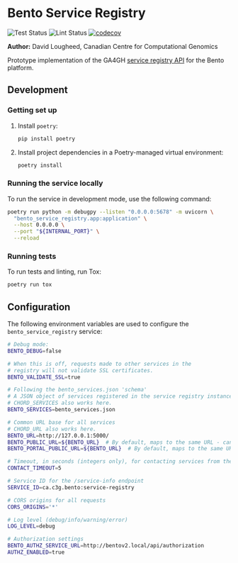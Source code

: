 # Bento Service Registry

![Test Status](https://github.com/bento-platform/bento_service_registry/workflows/Test/badge.svg)
![Lint Status](https://github.com/bento-platform/bento_service_registry/workflows/Lint/badge.svg)
[![codecov](https://codecov.io/gh/bento-platform/bento_service_registry/branch/master/graph/badge.svg)](https://codecov.io/gh/bento-platform/bento_service_registry)

**Author:** David Lougheed, Canadian Centre for Computational Genomics

Prototype implementation of the GA4GH [service registry API](https://github.com/ga4gh-discovery/ga4gh-service-registry/)
for the Bento platform.


## Development

### Getting set up

1. Install `poetry`:
   ```bash
   pip install poetry
   ```
2. Install project dependencies in a Poetry-managed virtual environment:
   ```bash
   poetry install
   ```

### Running the service locally

To run the service in development mode, use the following command:

```bash
poetry run python -m debugpy --listen "0.0.0.0:5678" -m uvicorn \
  "bento_service_registry.app:application" \
  --host 0.0.0.0 \
  --port "${INTERNAL_PORT}" \
  --reload
```

### Running tests

To run tests and linting, run Tox:

```bash
poetry run tox
```


## Configuration

The following environment variables are used to configure the 
`bento_service_registry` service:

```bash
# Debug mode:
BENTO_DEBUG=false

# When this is off, requests made to other services in the 
# registry will not validate SSL certificates.
BENTO_VALIDATE_SSL=true

# Following the bento_services.json 'schema'
# A JSON object of services registered in the service registry instance.
# CHORD_SERVICES also works here.
BENTO_SERVICES=bento_services.json

# Common URL base for all services
# CHORD_URL also works here.
BENTO_URL=http://127.0.0.1:5000/
BENTO_PUBLIC_URL=${BENTO_URL}  # By default, maps to the same URL - can be used for interpolation
BENTO_PORTAL_PUBLIC_URL=${BENTO_URL}  # By default, maps to the same URL - can be used for interpolation

# Timeout, in seconds (integers only), for contacting services from the JSON
CONTACT_TIMEOUT=5

# Service ID for the /service-info endpoint
SERVICE_ID=ca.c3g.bento:service-registry

# CORS origins for all requests
CORS_ORIGINS='*'

# Log level (debug/info/warning/error)
LOG_LEVEL=debug

# Authorization settings
BENTO_AUTHZ_SERVICE_URL=http://bentov2.local/api/authorization
AUTHZ_ENABLED=true
```
